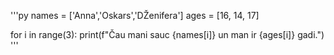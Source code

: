  '''py
names = ['Anna','Oskars','DŽenifera']
ages = [16, 14, 17]
 
for i in range(3):
    print(f"Čau mani sauc {names[i]} un man ir {ages[i]} gadi.") 
 '''
